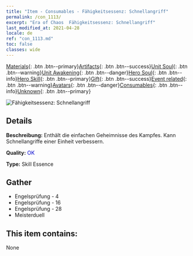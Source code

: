 ```yaml
---
title: "Item - Consumables - Fähigkeitsessenz: Schnellangriff"
permalink: /con_1113/
excerpt: "Era of Chaos  Fähigkeitsessenz: Schnellangriff"
last_modified_at: 2021-04-28
locale: de
ref: "con_1113.md"
toc: false
classes: wide
---
```

 [Materials](/ItemsDE/){: .btn .btn--primary}[Artifacts](/ItemsDE/Artifacts/){: .btn .btn--success}[Unit Soul](/ItemsDE/UnitSoul/){: .btn .btn--warning}[Unit Awakening](/ItemsDE/UnitAwakening/){: .btn .btn--danger}[Hero Soul](/ItemsDE/HeroSoul/){: .btn .btn--info}[Hero Skill](/ItemsDE/HeroSkill/){: .btn .btn--primary}[Gift](/ItemsDE/Gift/){: .btn .btn--success}[Event related](/ItemsDE/Events/){: .btn .btn--warning}[Avatars](/ItemsDE/Avatars/){: .btn .btn--danger}[Consumables](/ItemsDE/Consumables/){: .btn .btn--info}[Unknown](/ItemsDE/Unknown/){: .btn .btn--primary}

 ![Fähigkeitsessenz: Schnellangriff](/images/t/i_7004.png)

## Details
 **Beschreibung:** Enthält die einfachen Geheimnisse des Kampfes. Kann Schnellangriffe einer Einheit verbessern.

 **Quality:** <span style="color: #0000CD">OK</span>

 **Type:** Skill Essence

## Gather

*    Engelsprüfung - 4 
*    Engelsprüfung - 16 
*    Engelsprüfung - 28 
*    Meisterduell 

## This item contains:

  None

